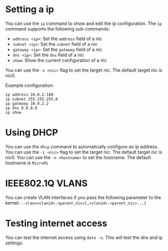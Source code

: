 # Setting a ip

You can use the `ip` command to show and edit the ip configuration. The `ip` command supports the following sub-commands:

- `address <ip>`: Set the `address` field of a nic
- `subnet <ip>`: Set the `subnet` field of a nic
- `gateway <ip>`: Set the `gateway` field of a nic
- `dns <ip>`: Set the `dns` field of a nic
- `show`: Show the current configuration of a nic

You can use the `-i <nic>` flag to set the target nic. The default target nic is nic0.  

Example configuration:

```
ip address 10.0.2.100
ip subnet 255.255.255.0
ip gateway 10.0.2.2
ip dns 8.8.8.8
ip show
```

# Using DHCP

You can use the `dhcp` command to automatically configure an ip address. You can use the `-i <nic>` flag to set the target nic. The default target nic is nic0. You can use the `-n <hostname>` to set the hostname. The default hostname is `MicroOS`

# IEEE802.1Q VLANS

You can create VLAN interfaces if you pass the following parameter to the kernel: `--vlan=<vlanid>.<parent_nic>[,<vlanid>.<parent_nic>...]`

# Testing internet access

You can test the internet access using `date -n`. This will test the dns and ip settings.
